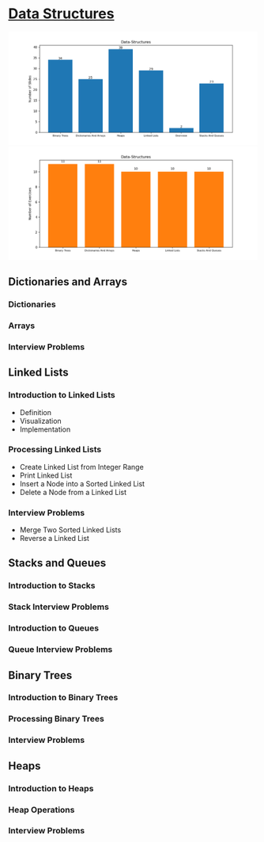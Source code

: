 # [Data Structures](https://byteacademyco.github.io/Data-Structures/)

![Data-Structures Slides](Data-Structures-slides.png)
![Data-Structures Exercises](Data-Structures-exercises.png)

## Dictionaries and Arrays
### Dictionaries
### Arrays
### Interview Problems

## Linked Lists
### Introduction to Linked Lists
- Definition
- Visualization
- Implementation
### Processing Linked Lists
- Create Linked List from Integer Range
- Print Linked List
- Insert a Node into a Sorted Linked List
- Delete a Node from a Linked List
### Interview Problems
- Merge Two Sorted Linked Lists
- Reverse a Linked List

## Stacks and Queues
### Introduction to Stacks
### Stack Interview Problems
### Introduction to Queues
### Queue Interview Problems

## Binary Trees
### Introduction to Binary Trees
### Processing Binary Trees
### Interview Problems

## Heaps
### Introduction to Heaps
### Heap Operations
### Interview Problems

